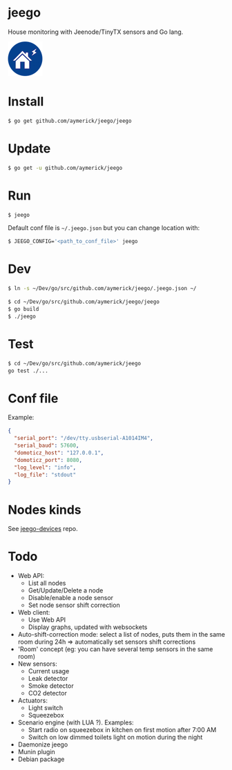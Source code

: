 jeego
=====

House monitoring with Jeenode/TinyTX sensors and Go lang.

![Jeego Logo](https://github.com/aymerick/jeego/blob/master/jeego.png?raw=true "Jeego")


Install
=======

```bash
$ go get github.com/aymerick/jeego/jeego
```


Update
======

```bash
$ go get -u github.com/aymerick/jeego
```


Run
===

```bash
$ jeego
```

Default conf file is `~/.jeego.json` but you can change location with:

```bash
$ JEEGO_CONFIG='<path_to_conf_file>' jeego
```


Dev
===

```bash
$ ln -s ~/Dev/go/src/github.com/aymerick/jeego/.jeego.json ~/
```

```bash
$ cd ~/Dev/go/src/github.com/aymerick/jeego/jeego
$ go build
$ ./jeego
```


Test
====

```bash
$ cd ~/Dev/go/src/github.com/aymerick/jeego
go test ./...
```


Conf file
=========

Example:

```json
{
  "serial_port": "/dev/tty.usbserial-A1014IM4",
  "serial_baud": 57600,
  "domoticz_host": "127.0.0.1",
  "domoticz_port": 8080,
  "log_level": "info",
  "log_file": "stdout"
}
```


Nodes kinds
===========

See [jeego-devices](https://github.com/aymerick/jeego-devices) repo.


Todo
====

- Web API:
  * List all nodes
  * Get/Update/Delete a node
  * Disable/enable a node sensor
  * Set node sensor shift correction
- Web client:
  * Use Web API
  * Display graphs, updated with websockets
- Auto-shift-correction mode: select a list of nodes, puts them in the same room during 24h => automatically set sensors shift corrections
- 'Room' concept (eg: you can have several temp sensors in the same room)
- New sensors:
  * Current usage
  * Leak detector
  * Smoke detector
  * CO2 detector
- Actuators:
  * Light switch
  * Squeezebox
- Scenario engine (with LUA ?). Examples:
  * Start radio on squeezebox in kitchen on first motion after 7:00 AM
  * Switch on low dimmed toilets light on motion during the night
- Daemonize jeego
- Munin plugin
- Debian package
